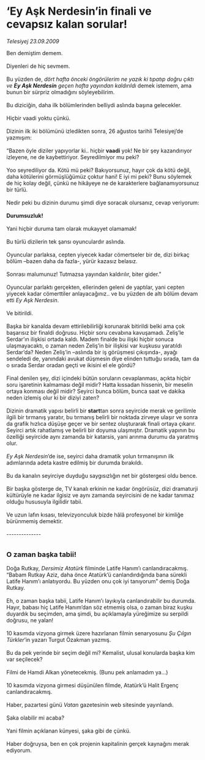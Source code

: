 # ‘Ey Aşk Nerdesin’in finali ve cevapsız kalan sorular!

*Telesiyej 23.09.2009*

<div class="taraf_structure_2col_1zq">
<div class="margen_n">



 <p>Ben demiştim demem. <br/><br/>Diyenleri de hiç sevmem. <br/><br/>Bu yüzden de, <i>dört hafta önceki öngörülerim ne yazık ki tıpatıp doğru çıktı ve <b>Ey Aşk Nerdesin</b> geçen hafta yayından kaldırıldı</i> demek istemem, ama bunun bir sürpriz olmadığını söyleyebilirim. <br/><br/>Bu diziciğin, daha ilk bölümlerinden belliydi aslında başına gelecekler. <br/><br/>Hiçbir vaadi yoktu çünkü. <br/><br/>Dizinin ilk iki bölümünü izledikten sonra, 26 ağustos tarihli Telesiyej’de yazmışım: <br/><br/>“Bazen öyle diziler yapıyorlar ki.. hiçbir <b>vaadi</b> yok! Ne bir şey kazandırıyor izleyene, ne de kaybettiriyor. Seyredilmiyor mu peki? <br/><br/>Yoo seyrediliyor da. Kötü mü peki? Bakıyorsunuz, hayır çok da kötü değil, daha kötülerini görmüşlüğümüz çoktur hani! E iyi mi peki? Bunu söylemek de hiç kolay değil, çünkü ne hikâyeye ne de karakterlere bağlanamıyorsunuz bir türlü. <br/><br/>Nedir peki bu dizinin durumu şimdi diye soracak olursanız, cevap veriyorum:<b> <br/><br/>Durumsuzluk!</b> <br/><br/>Yani hiçbir duruma tam olarak mukayyet olamamak! <br/><br/>Bu türlü dizilerin tek şansı oyunculardır aslında. <br/><br/>Oyuncular parlaksa, cepten yiyecek kadar cömertseler bir de, dizi birkaç bölüm –bazen daha da fazla-, yürür kazasız belasız. <br/><br/>Sonrası malumunuz! Tutmazsa yayından kaldırılır, biter gider.” <br/><br/>Oyuncular parlaktı gerçekten, ellerinden geleni de yaptılar, yani cepten yiyecek kadar cömerttiler anlayacağınız.. ve bu yüzden de altı bölüm devam etti <i>Ey Aşk Nerdesin</i>. <br/><br/>Ve bitirildi. <br/><br/>Başka bir kanalda devam ettirilebilirliği korunarak bitirildi belki ama çok başarısız bir finaldi doğrusu. Hiçbir soru cevabına kavuşamadı. Zeliş’le Serdar’ın ilişkisi ortada kaldı. Madem finalde bu ilişki hiçbir sonuca ulaşmayacaktı, o zaman neden Zeliş’in bir ilişkisi var kuşkusu yaratıldı Serdar’da? Neden Zeliş’in –aslında bir iş görüşmesi çıkışında-, ayağı sendeledi de, yanındaki avukat düşmesin diye elinden tuttuğu sırada, tam da o sırada Serdar oradan geçti ve ikisini el ele gördü? <br/><br/>Final denilen şey, dizi içindeki bütün soruların cevaplanması, açıkta hiçbir soru işaretinin kalmaması değil midir? Hatta kıssadan hissenin, bir meselin ortaya konması değil midir? Seyirci bunca bölüm, bunca saat ve dakika neden izlemiş olur ki bir diziyi zaten? <br/><br/>Dizinin dramatik yapısı belirli bir <b>start</b>tan sonra seyircide merak ve gerilimle ilgili bir tırmanış yaratır, bu tırmanış belirli bir noktada zirveye ulaşır ve sonra da grafik hızlıca düşüşe geçer ve bir sentez oluşturarak finali ortaya çıkarır. Seyirci artık rahatlamış ve belirli bir doyuma ulaşmıştır. Dramatik yapının bu özelliği seyircide aynı zamanda bir katarsis, yani arınma durumu da yaratmış olur. <i><br/><br/>Ey Aşk Nerdesin</i>’de ise, seyirci daha dramatik yolun tırmanışının ilk adımlarında adeta kastre edilmiş bir durumda bırakıldı. <br/><br/>Bu da kanalın seyirciye duyduğu saygısızlığın net bir göstergesi oldu bence. <br/><br/>Bir başka gösterge de, TV kanalı erkinin ne kadar öngörüsüz, dizi dramaturji kültürüyle ne kadar ilgisiz ve aynı zamanda seyircisini de ne kadar tanımaz olduğu hususuyla ilgilidir tabii. <br/><br/>Ve uzun lafın kısası, televizyonculuk bizde hâlâ profesyonel bir kimliğe bürünmemiş demektir. <br/><br/>--------------<b></b> <br/><br/><br/><font size="4"><strong>O zaman başka tabii!</strong></font> <br/><br/>Doğa Rutkay, <i>Dersimiz Atatürk</i> filminde Latife Hanım’ı canlandıracakmış. “Babam Rutkay Aziz, daha önce Atatürk’ü canlandırdığında bana sürekli Latife Hanım’ı anlatıyordu. Bu yüzden onu çok iyi tanıyorum” demiş Doğa Rutkay. <br/><br/>Eh, o zaman başka tabii, Latife Hanım’ı layıkıyla canlandırabilir bu durumda. Hayır, babası hiç Latife Hanım’dan söz etmemiş olsa, o zaman biraz kuşku duyardık bu seçimden, ama şimdi, bu açıklamayla yüreğimize su serpildi doğrusu, ne yalan! <br/><br/>10 kasımda vizyona girmek üzere hazırlanan filmin senaryosunu <i>Şu Çılgın Türkler</i>’in yazarı Turgut Özakman yazmış. <br/><br/>Bu da pek yerinde bir seçim değil mi? Kemalist, ulusal konularda başka kim var seçilecek? <br/><br/>Filmi de Hamdi Alkan yönetecekmiş. (Bunu pek anlamadım ya...) <br/><br/>10 kasımda vizyona girmesi düşünülen filmde, Atatürk’ü Halit Ergenç canlandıracakmış. <br/><br/>Haber, pazartesi günü <i>Vatan </i>gazetesinin web sitesinde yayınlandı. <br/><br/>Şaka olabilir mi acaba? <br/><br/>Yani filmin açıklanan künyesi, şaka gibi de çünkü. <br/><br/>Haber doğruysa, ben en çok projenin kapitalinin gerçek kaynağını merak ediyorum.</p>
<br/>
<br/>
<br/>



<br/>


<div id="taraf_not">
</div>

</div>


</div>
